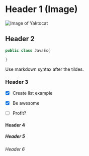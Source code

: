 # Header 1 (Image)
![Image of Yaktocat](https://octodex.github.com/images/yaktocat.png)


## Header 2
```java
public class JavaEx{

}
```
Use markdown syntax after the tildes.

### Header 3
- [x] Create list example
- [x] Be awesome
- [ ] Profit?


#### Header 4
##### Header 5
###### Header 6
